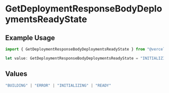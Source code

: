 # GetDeploymentResponseBodyDeploymentsReadyState

## Example Usage

```typescript
import { GetDeploymentResponseBodyDeploymentsReadyState } from "@vercel/sdk/models/operations/getdeployment.js";

let value: GetDeploymentResponseBodyDeploymentsReadyState = "INITIALIZING";
```

## Values

```typescript
"BUILDING" | "ERROR" | "INITIALIZING" | "READY"
```